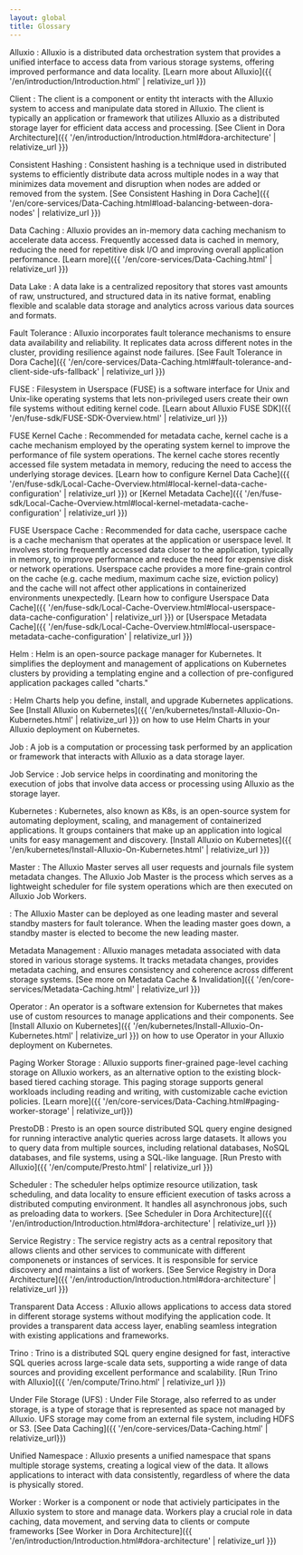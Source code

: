 ```yaml
---
layout: global
title: Glossary
---
```


Alluxio
: Alluxio is a distributed data orchestration system that provides a unified interface to access data from various storage systems, offering improved performance and data locality. [Learn more about Alluxio]({{ '/en/introduction/Introduction.html' | relativize_url }})

Client
: The client is a component or entity tht interacts with the Alluxio system to access and manipulate data stored in Alluxio. The client is typically an application or framework that utilizes Alluxio as a distributed storage layer for efficient data access and processing. [See Client in Dora Architecture]({{ '/en/introduction/Introduction.html#dora-architecture' | relativize_url }})

Consistent Hashing
: Consistent hashing is a technique used in distributed systems to efficiently distribute data across multiple nodes in a way that minimizes data movement and disruption when nodes are added or removed from the system. [See Consistent Hashing in Dora Cache]({{ '/en/core-services/Data-Caching.html#load-balancing-between-dora-nodes' | relativize_url }})

Data Caching
: Alluxio provides an in-memory data caching mechanism to accelerate data access. Frequently accessed data is cached in memory, reducing the need for repetitive disk I/O and improving overall application performance. [Learn more]({{ '/en/core-services/Data-Caching.html' | relativize_url }})

Data Lake
: A data lake is a centralized repository that stores vast amounts of raw, unstructured, and structured data in its native format, enabling flexible and scalable data storage and analytics across various data sources and formats.

Fault Tolerance
: Alluxio incorporates fault tolerance mechanisms to ensure data availability and reliability. It replicates data across different notes in the cluster, providing resilience against node failures. [See Fault Tolerance in Dora Cache]({{ '/en/core-services/Data-Caching.html#fault-tolerance-and-client-side-ufs-fallback' | relativize_url }})

FUSE
: Filesystem in Userspace (FUSE) is a software interface for Unix and Unix-like operating systems that lets non-privileged users create their own file systems without editing kernel code. [Learn about Alluxio FUSE SDK]({{ '/en/fuse-sdk/FUSE-SDK-Overview.html' | relativize_url }})

FUSE Kernel Cache
: Recommended for metadata cache, kernel cache is a cache mechanism employed by the operating system kernel to improve the performance of file system operations. The kernel cache stores recently accessed file system metadata in memory, reducing the need to access the underlying storage devices. [Learn how to configure Kernel Data Cache]({{ '/en/fuse-sdk/Local-Cache-Overview.html#local-kernel-data-cache-configuration' | relativize_url }}) or [Kernel Metadata Cache]({{ '/en/fuse-sdk/Local-Cache-Overview.html#local-kernel-metadata-cache-configuration' | relativize_url }})

FUSE Userspace Cache
: Recommended for data cache, userspace cache is a cache mechanism that operates at the application or userspace level. It involves storing frequently accessed data closer to the application, typically in memory, to improve performance and reduce the need for expensive disk or network operations. Userspace cache provides a more fine-grain control on the cache (e.g. cache medium, maximum cache size, eviction policy) and the cache will not affect other applications in containerized environments unexpectedly. [Learn how to configure Userspace Data Cache]({{ '/en/fuse-sdk/Local-Cache-Overview.html#local-userspace-data-cache-configuration' | relativize_url }}) or [Userspace Metadata Cache]({{ '/en/fuse-sdk/Local-Cache-Overview.html#local-userspace-metadata-cache-configuration' | relativize_url }})

Helm
: Helm is an open-source package manager for Kubernetes. It simplifies the deployment and management of applications on Kubernetes clusters by providing a templating engine and a collection of pre-configured application packages called "charts." 

: Helm Charts help you define, install, and upgrade Kubernetes applications. See [Install Alluxio on Kubernetes]({{ '/en/kubernetes/Install-Alluxio-On-Kubernetes.html' | relativize_url }}) on how to use Helm Charts in your Alluxio deployment on Kubernetes.

Job
: A job is a computation or processing task performed by an application or framework that interacts with Alluxio as a data storage layer.

Job Service
: Job service helps in coordinating and monitoring the execution of jobs that involve data access or processing using Alluxio as the storage layer.

Kubernetes
: Kubernetes, also known as K8s, is an open-source system for automating deployment, scaling, and management of containerized applications. It groups containers that make up an application into logical units for easy management and discovery. [Install Alluxio on Kubernetes]({{ '/en/kubernetes/Install-Alluxio-On-Kubernetes.html' | relativize_url }})

Master
: The Alluxio Master serves all user requests and journals file system metadata changes. The Alluxio Job Master is the process which serves as a lightweight scheduler for file system operations which are then executed on Alluxio Job Workers.

: The Alluxio Master can be deployed as one leading master and several standby masters for fault tolerance. When the leading master goes down, a standby master is elected to become the new leading master.

Metadata Management
: Alluxio manages metadata associated with data stored in various storage systems. It tracks metadata changes, provides metadata caching, and ensures consistency and coherence across different storage systems. [See more on Metadata Cache & Invalidation]({{ '/en/core-services/Metadata-Caching.html' | relativize_url }})

Operator
: An operator is a software extension for Kubernetes that makes use of custom resources to manage applications and their components. See [Install Alluxio on Kubernetes]({{ '/en/kubernetes/Install-Alluxio-On-Kubernetes.html' | relativize_url }}) on how to use Operator in your Alluxio deployment on Kubernetes.

Paging Worker Storage
: Alluxio supports finer-grained page-level caching storage on Alluxio workers, as an alternative option to the existing block-based tiered caching storage. This paging storage supports general workloads including reading and writing, with customizable cache eviction policies. [Learn more]({{ '/en/core-services/Data-Caching.html#paging-worker-storage' | relativize_url}})

PrestoDB
: Presto is an open source distributed SQL query engine designed for running interactive analytic queries across large datasets. It allows you to query data from multiple sources, including relational databases, NoSQL databases, and file systems, using a SQL-like language. [Run Presto with Alluxio]({{ '/en/compute/Presto.html' | relativize_url }})

Scheduler
: The scheduler helps optimize resource utilization, task scheduling, and data locality to ensure efficient execution of tasks across a distributed computing environment. It handles all asynchronous jobs, such as preloading data to workers. [See Scheduler in Dora Architecture]({{ '/en/introduction/Introduction.html#dora-architecture' | relativize_url }})

Service Registry
: The service registry acts as a central repository that allows clients and other services to communicate with different componenets or instances of services. It is responsible for service discovery and maintains a list of workers. [See Service Registry in Dora Architecture]({{ '/en/introduction/Introduction.html#dora-architecture' | relativize_url }})

Transparent Data Access
: Alluxio allows applications to access data stored in different storage systems without modifying the application code. It provides a transparent data access layer, enabling seamless integration with existing applications and frameworks.

Trino
: Trino is a distributed SQL query engine designed for fast, interactive SQL queries across large-scale data sets, supporting a wide range of data sources and providing excellent performance and scalability. [Run Trino with Alluxio]({{ '/en/compute/Trino.html' | relativize_url }})

Under File Storage (UFS)
: Under File Storage, also referred to as under storage, is a type of storage that is represented as space not managed by Alluxio. UFS storage may come from an external file system, including HDFS or S3. [See Data Caching]({{ '/en/core-services/Data-Caching.html' | relativize_url}})

Unified Namespace
: Alluxio presents a unified namespace that spans multiple storage systems, creating a logical view of the data. It allows applications to interact with data consistently, regardless of where the data is physically stored.

Worker
: Worker is a component or node that activiely participates in the Alluxio system to store and manage data. Workers play a crucial role in data caching, data movement, and serving data to clients or compute frameworks [See Worker in Dora Architecture]({{ '/en/introduction/Introduction.html#dora-architecture' | relativize_url }})
